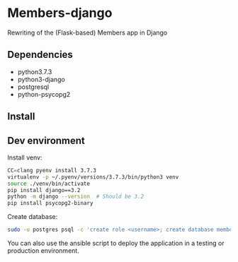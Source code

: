 # Members-django

Rewriting of the (Flask-based) Members app in Django

## Dependencies

- python3.7.3
- python3-django
- postgresql
- python-psycopg2

## Install

## Dev environment

Install venv:
```bash
CC=clang pyenv install 3.7.3
virtualenv -p ~/.pyenv/versions/3.7.3/bin/python3 venv
source ./venv/bin/activate
pip install django==3.2
python -m django --version  # Should be 3.2
pip install psycopg2-binary
```

Create database:
```bash
sudo -u postgres psql -c 'create role <username>; create database membersdjango'
```

You can also use the ansible script to deploy the application in a testing or production environment.
